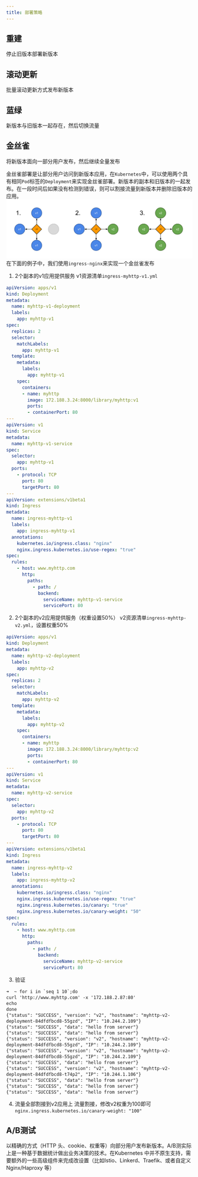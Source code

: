 ```yaml
---
title: 部署策略
---
```


## 重建
停止旧版本部署新版本

## 滚动更新
批量滚动更新方式发布新版本

## 蓝绿
新版本与旧版本一起存在，然后切换流量

## 金丝雀
将新版本面向一部分用户发布，然后继续全量发布

金丝雀部署是让部分用户访问到新版本应用，在`Kubernetes`中，可以使用两个具有相同`Pod`标签的`Deployment`来实现金丝雀部署。新版本的副本和旧版本的一起发布。在一段时间后如果没有检测到错误，则可以割接流量到新版本并删除旧版本的应用。
<img src="./images/canary.jpg" alt="Canary" />
在下面的例子中，我们使用`ingress-nginx`来实现一个金丝雀发布

1. 2个副本的v1应用提供服务
v1资源清单`ingress-myhttp-v1.yml`
```yaml
apiVersion: apps/v1
kind: Deployment
metadata:
  name: myhttp-v1-deployment
  labels:
    app: myhttp-v1
spec:
  replicas: 2
  selector:
    matchLabels:
      app: myhttp-v1
  template:
    metadata:
      labels:
        app: myhttp-v1
    spec:
      containers:
      - name: myhttp
        image: 172.188.3.24:8000/library/myhttp:v1
        ports:
        - containerPort: 80
---
apiVersion: v1
kind: Service
metadata:
  name: myhttp-v1-service
spec:
  selector:
    app: myhttp-v1
  ports:
    - protocol: TCP
      port: 80
      targetPort: 80
---
apiVersion: extensions/v1beta1
kind: Ingress
metadata:
  name: ingress-myhttp-v1
  labels:
    app: ingress-myhttp-v1
  annotations:
    kubernetes.io/ingress.class: "nginx"
    nginx.ingress.kubernetes.io/use-regex: "true"
spec:
  rules:
    - host: www.myhttp.com
      http:
        paths:
          - path: /
            backend:
              serviceName: myhttp-v1-service
              servicePort: 80
```

2. 2个副本的v2应用提供服务（权重设置50%）
v2资源清单`ingress-myhttp-v2.yml`，设置权重50%
```yaml
apiVersion: apps/v1
kind: Deployment
metadata:
  name: myhttp-v2-deployment
  labels:
    app: myhttp-v2
spec:
  replicas: 2
  selector:
    matchLabels:
      app: myhttp-v2
  template:
    metadata:
      labels:
        app: myhttp-v2
    spec:
      containers:
      - name: myhttp
        image: 172.188.3.24:8000/library/myhttp:v2
        ports:
        - containerPort: 80
---
apiVersion: v1
kind: Service
metadata:
  name: myhttp-v2-service
spec:
  selector:
    app: myhttp-v2
  ports:
    - protocol: TCP
      port: 80
      targetPort: 80
---
apiVersion: extensions/v1beta1
kind: Ingress
metadata:
  name: ingress-myhttp-v2
  labels:
    app: ingress-myhttp-v2
  annotations:
    kubernetes.io/ingress.class: "nginx"
    nginx.ingress.kubernetes.io/use-regex: "true"
    nginx.ingress.kubernetes.io/canary: "true"
    nginx.ingress.kubernetes.io/canary-weight: "50"
spec:
  rules:
    - host: www.myhttp.com
      http:
        paths:
          - path: /
            backend:
              serviceName: myhttp-v2-service
              servicePort: 80
```

3. 验证
```shell
➜  ~ for i in `seq 1 10`;do
curl 'http://www.myhttp.com' -x '172.188.2.87:80'
echo
done
{"status": "SUCCESS", "version": "v2", "hostname": "myhttp-v2-deployment-84dfdfbcd8-55gzd", "IP": "10.244.2.109"}
{"status": "SUCCESS", "data": "hello from server"}
{"status": "SUCCESS", "data": "hello from server"}
{"status": "SUCCESS", "version": "v2", "hostname": "myhttp-v2-deployment-84dfdfbcd8-55gzd", "IP": "10.244.2.109"}
{"status": "SUCCESS", "version": "v2", "hostname": "myhttp-v2-deployment-84dfdfbcd8-55gzd", "IP": "10.244.2.109"}
{"status": "SUCCESS", "data": "hello from server"}
{"status": "SUCCESS", "version": "v2", "hostname": "myhttp-v2-deployment-84dfdfbcd8-t74p2", "IP": "10.244.1.106"}
{"status": "SUCCESS", "data": "hello from server"}
{"status": "SUCCESS", "data": "hello from server"}
{"status": "SUCCESS", "data": "hello from server"}
```

4. 流量全部割接到v2应用上
流量割接，修改v2权重为100即可`nginx.ingress.kubernetes.io/canary-weight: "100"`

## A/B测试
以精确的方式（HTTP 头、cookie、权重等）向部分用户发布新版本。A/B测实际上是一种基于数据统计做出业务决策的技术。在Kubernetes 中并不原生支持，需要额外的一些高级组件来完成改设置（比如Istio、Linkerd、Traefik、或者自定义 Nginx/Haproxy 等）